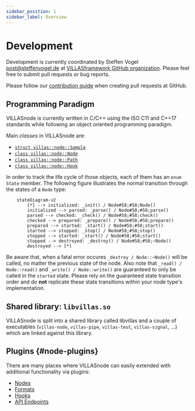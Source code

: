 ```yaml
---
sidebar_position: 1
sidebar_label: Overview
---
```


# Development

Development is currently coordinated by Steffen Vogel [post@steffenvogel.de](mailto:post@steffenvogel.de) at [VILLASframework GitHub organization](https://github.com/VILLASframework/node).
Please feel free to submit pull requests or bug reports.

Please follow our [contribution guide](./contributing.md) when creating pull requests at GitHub.

## Programming Paradigm

VILLASnode is currently written in C/C++ using the ISO C11 and C++17 standards while following an object oriented programming paradigm.

Main _classes_ in VILLASnode are:
- [`struct villas::node::Sample`](https://github.com/VILLASframework/node/blob/master/include/villas/sample.hpp)
- [`class villas::node::Node`](https://github.com/VILLASframework/node/blob/master/include/villas/node.hpp)
- [`class villas::node::Path`](https://github.com/VILLASframework/node/blob/master/include/villas/path.hpp)
- [`class villas::node::Hook`](https://github.com/VILLASframework/node/blob/master/include/villas/hook.hpp)

In order to track the life cycle of those objects, each of them has an `enum State` member.
The following figure illustrates the normal transition through the states of a `Node` type:

```mermaid
    stateDiagram-v2
        [*] --> initialized: _init() / Node#58;#58;Node()
        initialized --> parsed: _parse() / Node#58;#58;parse()
        parsed --> checked: _check() / Node#58;#58;check()
        checked --> prepared: _prepare() / Node#58;#58;prepare()
        prepared --> started: _start() / Node#58;#58;start()
        started --> stopped: _stop() / Node#58;#58;stop()
        stopped --> started: _start() / Node#58;#58;start()
        stopped --> destroyed: _destroy() / Node#58;#58;~Node()
        destroyed --> [*]
```

Be aware that, when a fatal error occures `_destroy / Node::~Node()` will be called, no matter the previous state of the node.
Also note that `_read() / Node::read()` and `_write() / Node::write()` are guaranteed to only be called in the `started` state.
Please rely on the guaranteed state transition order and do **not** replicate these state transitions within your node type's implementation.

## Shared library: `libvillas.so`

VILLASnode is split into a shared library called libvillas and a couple of executables (`villas-node`, `villas-pipe`, `villas-test`, `villas-signal`, ...) which are linked against this library.

## Plugins {#node-plugins}

There are many places where VILLASnode can easily extended with additional functionality via plugins:

- [Nodes](../nodes/index.md)
- [Formats](../formats/index.md)
- [Hooks](../hooks/index.md)
- [API Endpoints](./api.md)

